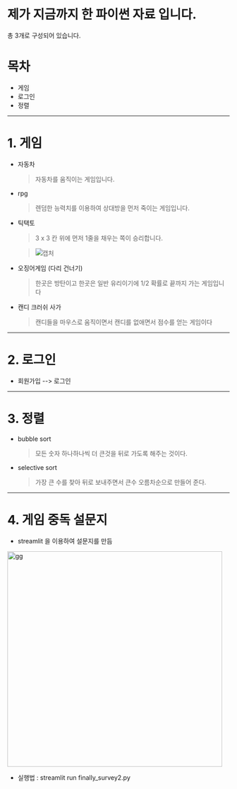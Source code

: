 # 제가 지금까지 한 파이썬 자료 입니다.


총 3개로 구성되어 있습니다.

# 목차

* 게임
* 로그인
* 정렬

---------
# 1. 게임

* 자동차   
    > 자동차를 움직이는 게임입니다.

* rpg   
    > 렌덤한 능력치를 이용하여 상대방을 먼저 죽이는 게임입니다.

* 틱택토   
    > 3 x 3 칸 위에 먼저 1줄을 채우는 쪽이 승리합니다.
    
    > ![캡처](https://user-images.githubusercontent.com/88918803/144695754-c7d24ad1-cadc-467b-b610-59d487096525.PNG)

* 오징어게임 (다리 건너기)   
    > 한곳은 방탄이고 한곳은 일반 유리이기에 1/2 확률로 끝까지 가는 게임입니다

* 캔디 크러쉬 사가
    > 캔디들을 마우스로 움직이면서 캔디를 없애면서 점수를 얻는 게임이다

------------
# 2. 로그인   

* 회원가입 --> 로그인

----------
# 3. 정렬

* bubble sort
    > 모든 숫자 하나하나씩 더 큰것을 뒤로 가도록 해주는 것이다.

* selective sort
    > 가장 큰 수를 찾아 뒤로 보내주면서 큰수 오름차순으로 만들어 준다.

-----------
# 4. 게임 중독 설문지

* streamlit 을 이용하여 설문지를 만듬
    
<img width="487" alt="gg" src="https://user-images.githubusercontent.com/88918803/156861915-02629bee-0ad6-44af-b3b7-4caca05f8a9f.png">

* 실행법 : streamlit run finally_survey2.py


